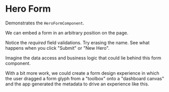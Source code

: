 # Hero Form

<aside>
  Demonstrates the <code>HeroFormComponent</code>.
</aside>

We can embed a form in an arbitrary position on the page.

<hero-form></hero-form>

Notice the <i>required</i> field validations.
Try erasing the name.
See what happens when you click "Submit" or "New Hero".

Imagine the data access and business logic that could lie behind this form component.

With a bit more work, we could create a form design experience in which the user dragged a form glyph from a "toolbox" onto a "dashboard canvas" and the app generated
the metadata to drive an experience like this.

